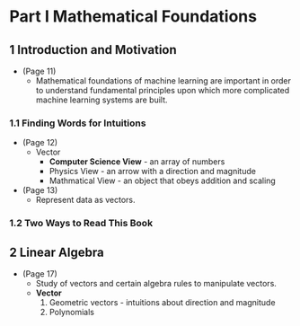
# Part I Mathematical Foundations
 ## 1 Introduction and Motivation
   * (Page 11)
     * Mathematical foundations of machine learning are important in order to understand fundamental principles upon which more complicated machine learning systems are built.
  ### 1.1 Finding Words for Intuitions
   * (Page 12)
      * Vector
        * **Computer Science View** - an array of numbers
        * Physics View -  an arrow with a direction and magnitude
        * Mathmatical View - an object that obeys addition and scaling
   * (Page 13)
      * Represent data as vectors.
  ### 1.2 Two Ways to Read This Book
## 2 Linear Algebra
 * (Page 17)
   * Study of vectors and certain algebra rules to manipulate vectors.
   * **Vector**
     1. Geometric vectors - intuitions about direction and magnitude
     1. Polynomials
  

  
